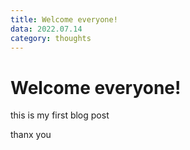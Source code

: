 ```yaml
---
title: Welcome everyone!
data: 2022.07.14
category: thoughts
---
```


# Welcome everyone!

this is my first blog post

thanx you
